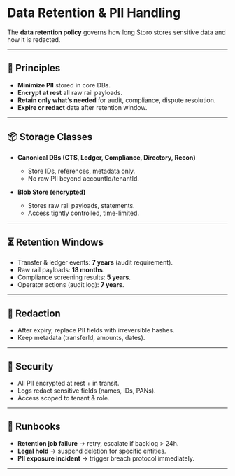 # Data Retention & PII Handling

The **data retention policy** governs how long Storo stores sensitive data and how it is redacted.

---

## 🎯 Principles
- **Minimize PII** stored in core DBs.  
- **Encrypt at rest** all raw rail payloads.  
- **Retain only what’s needed** for audit, compliance, dispute resolution.  
- **Expire or redact** data after retention window.

---

## 📦 Storage Classes
- **Canonical DBs (CTS, Ledger, Compliance, Directory, Recon)**  
  - Store IDs, references, metadata only.  
  - No raw PII beyond accountId/tenantId.  

- **Blob Store (encrypted)**  
  - Stores raw rail payloads, statements.  
  - Access tightly controlled, time-limited.  

---

## ⏳ Retention Windows
- Transfer & ledger events: **7 years** (audit requirement).  
- Raw rail payloads: **18 months**.  
- Compliance screening results: **5 years**.  
- Operator actions (audit log): **7 years**.  

---

## 🧹 Redaction
- After expiry, replace PII fields with irreversible hashes.  
- Keep metadata (transferId, amounts, dates).  

---

## 🔐 Security
- All PII encrypted at rest + in transit.  
- Logs redact sensitive fields (names, IDs, PANs).  
- Access scoped to tenant & role.  

---

## 🧭 Runbooks
- **Retention job failure** → retry, escalate if backlog > 24h.  
- **Legal hold** → suspend deletion for specific entities.  
- **PII exposure incident** → trigger breach protocol immediately.

---
